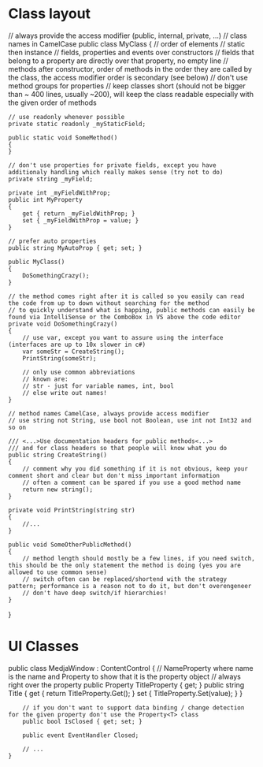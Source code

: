 # Class layout

// always provide the access modifier (public, internal, private, ...)
// class names in CamelCase
public class MyClass
{
	// order of elements
	// static then instance
	// fields, properties and events over constructors
	// fields that belong to a property are directly over that property, no empty line
	// methods after constructor, order of methods in the order they are called by the class, the access modifier order is secondary (see below)
	// don't use method groups for properties
	// keep classes short (should not be bigger than ~ 400 lines, usually ~200), will keep the class readable especially with the given order of methods
    
	// use readonly whenever possible
	private static readonly _myStaticField;

	public static void SomeMethod()
	{	
	}

	// don't use properties for private fields, except you have additionaly handling which really makes sense (try not to do)
	private string _myField;

	private int _myFieldWithProp;
	public int MyProperty
	{
		get { return _myFieldWithProp; }
		set { _myFieldWithProp = value; }
	}

	// prefer auto properties
	public string MyAutoProp { get; set; }

	public MyClass()
	{
		DoSomethingCrazy();
	}

	// the method comes right after it is called so you easily can read the code from up to down without searching for the method
	// to quickly understand what is happing, public methods can easily be found via IntelliSense or the ComboBox in VS above the code editor
	private void DoSomethingCrazy()
	{
	    // use var, except you want to assure using the interface (interfaces are up to 10x slower in c#)
		var someStr = CreateString();
		PrintString(someStr);

		// only use common abbreviations
		// known are:
		// str - just for variable names, int, bool
		// else write out names!
	}

	// method names CamelCase, always provide access modifier
	// use string not String, use bool not Boolean, use int not Int32 and so on

	/// <...>Use documentation headers for public methods<...>
	/// and for class headers so that people will know what you do
	public string CreateString()
	{
		// comment why you did something if it is not obvious, keep your comment short and clear but don't miss important information
		// often a comment can be spared if you use a good method name
		return new string();
	}

	private void PrintString(string str)
	{
		//...
	}

	public void SomeOtherPublicMethod()
	{
		// method length should mostly be a few lines, if you need switch, this should be the only statement the method is doing (yes you are allowed to use common sense)
		// switch often can be replaced/shortend with the strategy pattern; performance is a reason not to do it, but don't overengeneer
		// don't have deep switch/if hierarchies!
	}
}

# UI Classes

public class MedjaWindow : ContentControl
    {
	    // NameProperty where name is the name and Property to show that it is the property object
		// always right over the property
        public Property<string> TitleProperty { get; }
        public string Title
        {
            get { return TitleProperty.Get(); }
            set { TitleProperty.Set(value); }
        }

		// if you don't want to support data binding / change detection for the given property don't use the Property<T> class
        public bool IsClosed { get; set; }

        public event EventHandler Closed;

        // ...
    }